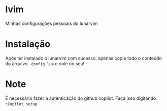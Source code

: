 # lvim

Minhas configurações pessoais do lunarvim

# Instalação

Após ter instalado o lunarvim com sucesso, apenas copie todo o conteúdo do arquivo `.config.lua` e cole no seu!

# Note

É necessário fazer a autenticação do github copilot. Faça isso digitando `:Copilot setup`.
